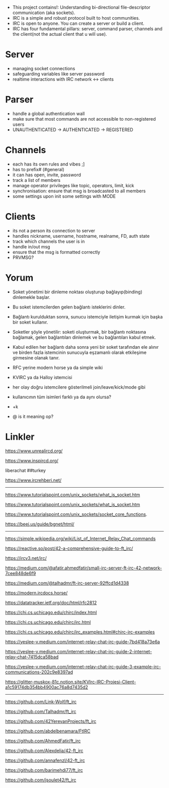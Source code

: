 - This project contains!: Understanding bi-directional file-descriptor communication (aka sockets).
- IRC is a simple and robust protocol built to host communities.
- IRC is open to anyone. You can create a server or build a client.
- IRC has four fundamental pillars: server, command parser, channels and the client(not the actual client that u will use).

# Server
- managing socket connections
- safeguarding variables like server password
- realtime interactions with IRC network <-> clients

# Parser
- handle a global authentication wall
- make sure that most commands are not accessible to non-registered users
- UNAUTHENTICATED -> AUTHENTICATED -> REGISTERED

# Channels
- each has its own rules and vibes ;]
- has to prefix# (#general)
- it can has open, invite, password
- track a list of members
- manage operator privileges like topic, operators, limit, kick
- synchronisation: ensure that msg is broadcasted to all members
- some settings upon init some settings with MODE

# Clients
- its not a person its connection to server
- handles nickname, username, hostname, realname, FD, auth state
- track which channels the user is in
- handle in/out msg
- ensure that the msg is formatted correctly
- PRVMSG?

# Yorum
- Soket yönetimi bir dinleme noktası oluşturup bağlayıp(binding)  dinlemekle başlar.
- Bu soket istemcilerden gelen bağlantı isteklerini dinler.
- Bağlantı kurulduktan sonra, sunucu istemciyle iletişim kurmak için başka bir soket kullanır.
- Soketler şöyle yönetilir: soketi oluşturmak, bir bağlantı noktasına bağlamak, gelen bağlantıları dinlemek ve bu bağlantıları kabul etmek.
- Kabul edilen her bağlantı daha sonra yeni bir soket tarafından ele alınır ve birden fazla istemcinin sunucuyla eşzamanlı olarak etkileşime girmesine olanak tanır.

- RFC yerine modern horse ya da simple wiki
- KVIRC ya da Halloy istemcisi
- her olay doğru istemcilere gösterilmeli join/leave/kick/mode gibi
- kullanıcının tüm isimleri farklı ya da aynı olursa?
- +k
- @ is it meaning op?


# Linkler
https://www.unrealircd.org/

https://www.inspircd.org/

liberachat ##turkey

https://www.ircrehberi.net/

----

https://www.tutorialspoint.com/unix_sockets/what_is_socket.htm

https://www.tutorialspoint.com/unix_sockets/what_is_socket.htm

https://www.tutorialspoint.com/unix_sockets/socket_core_functions.

https://beej.us/guide/bgnet/html/

----

https://simple.wikipedia.org/wiki/List_of_Internet_Relay_Chat_commands

https://reactive.so/post/42-a-comprehensive-guide-to-ft_irc/

https://ircv3.net/irc/

https://medium.com/@afatir.ahmedfatir/small-irc-server-ft-irc-42-network-7cee848de6f9

https://medium.com/@talhadmr/ft-irc-server-92ffcd1d4338

https://modern.ircdocs.horse/

https://datatracker.ietf.org/doc/html/rfc2812

https://chi.cs.uchicago.edu/chirc/index.html

https://chi.cs.uchicago.edu/chirc/irc.html

https://chi.cs.uchicago.edu/chirc/irc_examples.html#chirc-irc-examples

https://yeslee-v.medium.com/internet-relay-chat-irc-guide-7bd418a73e6a

https://yeslee-v.medium.com/internet-relay-chat-irc-guide-2-internet-relay-chat-7415dca58bad

https://yeslee-v.medium.com/internet-relay-chat-irc-guide-3-example-irc-communications-202c9e8397ad

https://glitter-muskox-81c.notion.site/KVIrc-IRC-Projesi-Client-a1c59174db354bb4900ac76a8d7435d2

-----

https://github.com/Link-Wolf/ft_irc

https://github.com/Talhadmr/ft_irc

https://github.com/42YerevanProjects/ft_irc

https://github.com/abdelbenamara/FtIRC

https://github.com/AhmedFatir/ft_irc

https://github.com/Alexdelia/42-ft_irc

https://github.com/annafenzl/42-ft_irc

https://github.com/barimehdi77/ft_irc

https://github.com/jsoulet42/ft_irc

